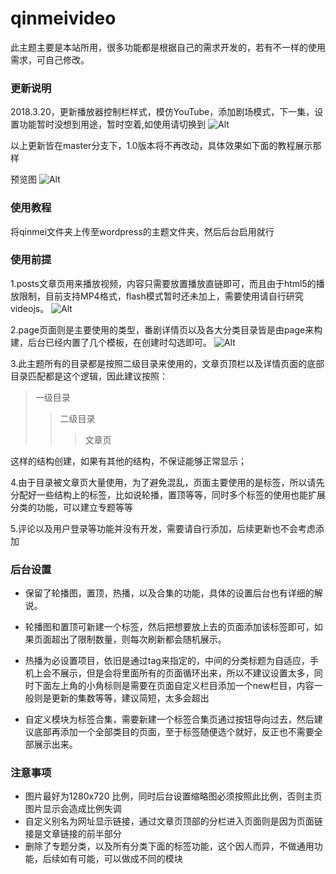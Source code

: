# qinmeivideo
此主题主要是本站所用，很多功能都是根据自己的需求开发的，若有不一样的使用需求，可自己修改。

### 更新说明
2018.3.20，更新播放器控制栏样式，模仿YouTube，添加剧场模式，下一集，设置功能暂时没想到用途，暂时空着,如使用请切换到
![Alt](https://raw.githubusercontent.com/qinvz/qinmeivideo/1.0/images/04.JPG)

以上更新皆在master分支下，1.0版本将不再改动，具体效果如下面的教程展示那样

预览图
![Alt](https://raw.githubusercontent.com/qinvz/qinmeivideo/1.0/images/01.JPG)

### 使用教程
将qinmei文件夹上传至wordpress的主题文件夹，然后后台启用就行

### 使用前提
1.posts文章页用来播放视频，内容只需要放置播放直链即可，而且由于html5的播放限制，目前支持MP4格式，flash模式暂时还未加上，需要使用请自行研究videojs。
![Alt](https://raw.githubusercontent.com/qinvz/qinmeivideo/1.0/images/02.JPG)

2.page页面则是主要使用的类型，番剧详情页以及各大分类目录皆是由page来构建，后台已经内置了几个模板，在创建时勾选即可。
![Alt](https://raw.githubusercontent.com/qinvz/qinmeivideo/1.0/images/03.JPG)

3.此主题所有的目录都是按照二级目录来使用的，文章页顶栏以及详情页面的底部目录匹配都是这个逻辑，因此建议按照：
>一级目录
>>二级目录
>>>文章页 

这样的结构创建，如果有其他的结构，不保证能够正常显示；

4.由于目录被文章页大量使用，为了避免混乱，页面主要使用的是标签，所以请先分配好一些结构上的标签，比如说轮播，置顶等等，同时多个标签的使用也能扩展分类的功能，可以建立专题等等

5.评论以及用户登录等功能并没有开发，需要请自行添加，后续更新也不会考虑添加

### 后台设置
* 保留了轮播图，置顶，热播，以及合集的功能，具体的设置后台也有详细的解说。

* 轮播图和置顶可新建一个标签，然后把想要放上去的页面添加该标签即可，如果页面超出了限制数量，则每次刷新都会随机展示。

* 热播为必设置项目，依旧是通过tag来指定的，中间的分类标题为自适应，手机上会不展示，但是会将里面所有的页面循环出来，所以不建议设置太多，同时下面左上角的小角标则是需要在页面自定义栏目添加一个new栏目，内容一般则是更新的集数等等，建议简短，太多会超出

* 自定义模块为标签合集，需要新建一个标签合集页通过按钮导向过去，然后建议底部再添加一个全部类目的页面，至于标签随便选个就好，反正也不需要全部展示出来。

### 注意事项
* 图片最好为1280x720 比例，同时后台设置缩略图必须按照此比例，否则主页图片显示会造成比例失调
* 自定义别名为网址显示链接，通过文章页顶部的分栏进入页面则是因为页面链接是文章链接的前半部分
* 删除了专题分类，以及所有分类下面的标签功能，这个因人而异，不做通用功能，后续如有可能，可以做成不同的模块
